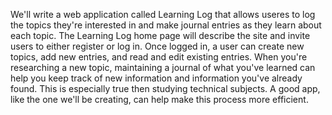 We'll write a web application called Learning Log that allows useres to log the topics they're interested in and make journal entries as they learn about each topic. The Learning Log home page will describe the site and invite users to either register or log in. Once logged in, a user can create new topics, add new entries, and read and edit existing entries. When you're researching a new topic, maintaining a journal of what you've learned can help you keep track of new information and information you've already found. This is especially true then studying technical subjects. A good app, like the one we'll be creating, can help make this process more efficient.